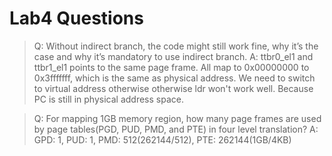 # Lab4 Questions

> Q: Without indirect branch, the code might still work fine, why it’s the case and why it’s mandatory to use indirect branch.
A: ttbr0_el1 and ttbr1_el1 points to the same page frame. All map to 0x00000000 to 0x3fffffff, which is the same as physical address.  We need to switch to virtual address otherwise otherwise ldr won't work well. Because PC is still in physical address space.

> Q: For mapping 1GB memory region, how many page frames are used by page tables(PGD, PUD, PMD, and PTE) in four level translation?
A: GPD: 1, PUD: 1, PMD: 512(262144/512), PTE: 262144(1GB/4KB)

